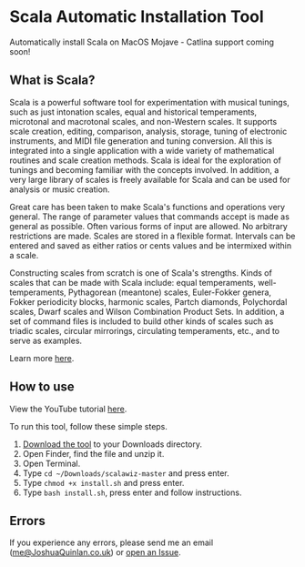 # Scala Automatic Installation Tool
Automatically install Scala on MacOS Mojave - Catlina support coming soon!

## What is Scala?
Scala is a powerful software tool for experimentation with musical tunings, such as just intonation scales, equal and historical temperaments, microtonal and macrotonal scales, and non-Western scales. It supports scale creation, editing, comparison, analysis, storage, tuning of electronic instruments, and MIDI file generation and tuning conversion. All this is integrated into a single application with a wide variety of mathematical routines and scale creation methods. Scala is ideal for the exploration of tunings and becoming familiar with the concepts involved. In addition, a very large library of scales is freely available for Scala and can be used for analysis or music creation.

Great care has been taken to make Scala's functions and operations very general. The range of parameter values that commands accept is made as general as possible. Often various forms of input are allowed. No arbitrary restrictions are made. Scales are stored in a flexible format. Intervals can be entered and saved as either ratios or cents values and be intermixed within a scale.

Constructing scales from scratch is one of Scala's strengths. Kinds of scales that can be made with Scala include: equal temperaments, well-temperaments, Pythagorean (meantone) scales, Euler-Fokker genera, Fokker periodicity blocks, harmonic scales, Partch diamonds, Polychordal scales, Dwarf scales and Wilson Combination Product Sets. In addition, a set of command files is included to build other kinds of scales such as triadic scales, circular mirrorings, circulating temperaments, etc., and to serve as examples. 

Learn more [here](http://www.huygens-fokker.org/scala/).

## How to use
View the YouTube tutorial [here](https://youtu.be/WPPcp1kga6g).

To run this tool, follow these simple steps.

1. [Download the tool](https://github.com/JoshuaQuinlan/scalawiz/archive/master.zip) to your Downloads directory.
2. Open Finder, find the file and unzip it.
3. Open Terminal.
4. Type `cd ~/Downloads/scalawiz-master` and press enter.
5. Type `chmod +x install.sh` and press enter.
6. Type `bash install.sh`, press enter and follow instructions.

## Errors
If you experience any errors, please send me an email (me@JoshuaQuinlan.co.uk) or [open an Issue](https://github.com/JoshuaQuinlan/scalawiz/issues/new).
